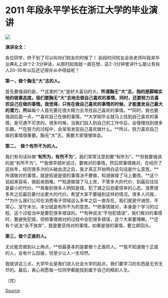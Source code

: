# 2011 年段永平学长在浙江大学的毕业演讲

![](https://xqimg.imedao.com/177dc08488c7cea03feb2215.jpg!800.jpg)

**演讲全文：**

各位同学，终于到了可以叫你们校友的时候了！
前段时间校友会张老师叫我来毕业典礼上讲个2-3分钟话，从那时起我就一直在想，这2-3分钟里讲什么能让有些人20-30年以后还记得并从中得益呢？

**第一，做个胸无“大”志的人。**

首先要强调的是，**这里的“大”是好大喜功的大。**所谓胸无“大”志，**指的是脚踏实地的做事态度。**我们要胸无“大”志地去**做自己喜欢的事情，**同时，还要**努力去喜欢自己在做的事情**。我觉得，只有在做自己喜欢的事情的时候，才能激发自己最大的潜力，所以**每个人首先要花很大精力去寻找自己喜欢的事情。**同时，我也要强调后面一点，**喜欢自己在做的事情。**大学刚毕业就马上找到自己喜欢的事情，是可遇不可求的。很多时候，当我们投入到自己的工作中后，会慢慢找到很多乐趣，**在努力的过程中，会渐渐发现自己喜欢做什么。**所以，努力喜欢自己做的事情很重要。胸无“大”志，需要大家慢慢体会。

**第二，  做个有所不为的人。**

我们有句话叫做“**有所为，有所不为**”。我们常常注意到要“有所为”，**但我要强调的是“有所不为”。**我很早就听说过，要做对的事情，然后把事情做对。在经历了这些年，经历很多次的头破血流之后，我才真正开始明白这句话是什么意思。**所谓做对的事情，就是知道是错的事情决不要做，知道做错了马上要改。**这个说起来容易，做起来困难。**知道做错了马上改，不管多大的代价，到最后往往是最小的代价。**我看到很多人明知是错，犯了错之后抱着侥幸的心态，浪费很多年之后最后要付出更大的代价。希望大家不要碰到这样的情况。很多人问我，**为什么我们公司在消费电子领域这么多年之后一直存在，我们就是守诚信、平常心、坚守本分。本分就是有所不为的意思。**把事情做对，本身是个学习的过程，这个过程当中是要犯很多错误的。**有种说法“不怕犯错误”，我们做对的事情时，要避免犯错，但把事情做对的过程中会犯很多错误，这个大家要理解。**还有个说法“永不放弃”，就是要坚持对的事情，如果是错的事情，要立即回头。

**第三，做个正直的人。**

无论能否做到以上两点，**但最基本的是要做个正直的人。**我不知道做个正直的人，会有什么回报，但至少让人一生坦然。

我就讲这三点，大学毕业是我们进入社会大学的起点，我们要学习的东西是无穷无尽的。最后，衷心祝愿每一位同学都能找到属于自己的精彩人生。

（完）

[Source](https://xueqiu.com/2740739644/172834396)

